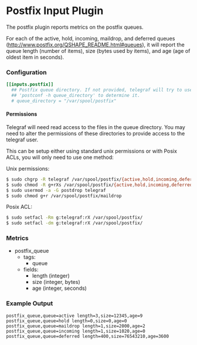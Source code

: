 # Postfix Input Plugin

The postfix plugin reports metrics on the postfix queues.

For each of the active, hold, incoming, maildrop, and deferred queues
(http://www.postfix.org/QSHAPE_README.html#queues), it will report the queue
length (number of items), size (bytes used by items), and age (age of oldest
item in seconds).

### Configuration

```toml
[[inputs.postfix]]
  ## Postfix queue directory. If not provided, telegraf will try to use
  ## 'postconf -h queue_directory' to determine it.
  # queue_directory = "/var/spool/postfix"
```

#### Permissions

Telegraf will need read access to the files in the queue directory.  You may
need to alter the permissions of these directories to provide access to the
telegraf user.

This can be setup either using standard unix permissions or with Posix ACLs,
you will only need to use one method:

Unix permissions:
```sh
$ sudo chgrp -R telegraf /var/spool/postfix/{active,hold,incoming,deferred}
$ sudo chmod -R g+rXs /var/spool/postfix/{active,hold,incoming,deferred}
$ sudo usermod -a -G postdrop telegraf
$ sudo chmod g+r /var/spool/postfix/maildrop
```

Posix ACL:
```sh
$ sudo setfacl -Rm g:telegraf:rX /var/spool/postfix/
$ sudo setfacl -dm g:telegraf:rX /var/spool/postfix/
```

### Metrics

- postfix_queue
  - tags:
    - queue
  - fields:
    - length (integer)
    - size (integer, bytes)
    - age (integer, seconds)


### Example Output

```
postfix_queue,queue=active length=3,size=12345,age=9
postfix_queue,queue=hold length=0,size=0,age=0
postfix_queue,queue=maildrop length=1,size=2000,age=2
postfix_queue,queue=incoming length=1,size=1020,age=0
postfix_queue,queue=deferred length=400,size=76543210,age=3600
```
